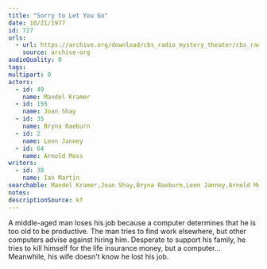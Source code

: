 ```yaml
---
title: "Sorry to Let You Go"
date: 10/21/1977
id: 727
urls: 
  - url: https://archive.org/download/cbs_radio_mystery_theater/cbs_radio_mystery_theater-0701-0750.zip/cbs_radio_mystery_theater-0701-0750%2Fcbsrmt_0727_sorry_to_let_you_go.mp3
    source: archive-org
audioQuality: 0
tags: 
multipart: 0
actors:  
  - id: 49
    name: Mandel Kramer  
  - id: 155
    name: Joan Shay  
  - id: 35
    name: Bryna Raeburn  
  - id: 2
    name: Leon Janney  
  - id: 64
    name: Arnold Moss
writers:  
  - id: 38
    name: Ian Martin
searchable: Mandel Kramer,Joan Shay,Bryna Raeburn,Leon Janney,Arnold Moss Ian Martin
notes: 
descriptionSource: kf
---
```

A middle-aged man loses his job because a computer determines that he is too old to be productive. The man tries to find work elsewhere, but other computers advise against hiring him. Desperate to support his family, he tries to kill himself for the life insurance money, but a computer... Meanwhile, his wife doesn't know he lost his job.